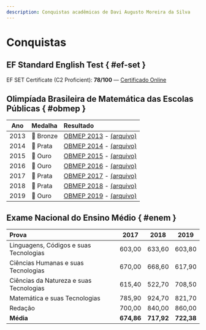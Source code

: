 ```yaml
---
description: Conquistas acadêmicas de Davi Augusto Moreira da Silva
---
```


# Conquistas

<style>
.md-typeset__scrollwrap {
    font-family: Fira Code !important;
}
</style>

## EF Standard English Test { #ef-set }

EF SET Certificate (C2 Proficient): **78/100** — [Certificado Online](https://www.efset.org/cert/kRuC2r)

## Olimpíada Brasileira de Matemática das Escolas Públicas { #obmep }

| Ano  | Medalha        | Resultado                                                                                                                                                                                                           |
| :--: | :------------- | :------------------------------------------------------------------------------------------------------------------------------------------------------------------------------------------------------------------ |
| 2013 | 🥉&nbsp;Bronze | [OBMEP 2013](http://premiacao.obmep.org.br/2013/verRelatorioPremiadosBronze.do.htm) - [(arquivo)](https://web.archive.org/web/20240917214727/http://premiacao.obmep.org.br/2013/verRelatorioPremiadosBronze.do.htm) |
| 2014 | 🥈&nbsp;Prata  | [OBMEP 2014](http://premiacao.obmep.org.br/2014/verRelatorioPremiadosPrata.do.htm) - [(arquivo)](https://web.archive.org/web/20240917215138/http://premiacao.obmep.org.br/2014/verRelatorioPremiadosPrata.do.htm)   |
| 2015 | 🥇&nbsp;Ouro   | [OBMEP 2015](http://premiacao.obmep.org.br/2015/verRelatorioPremiadosOuro.do.htm) - [(arquivo)](https://web.archive.org/web/20240429003705/http://premiacao.obmep.org.br/2015/verRelatorioPremiadosOuro.do.htm)     |
| 2016 | 🥇&nbsp;Ouro   | [OBMEP 2016](http://premiacao.obmep.org.br/2016/verRelatorioPremiadosOuro.do.htm) - [(arquivo)](https://web.archive.org/web/20240227171609/http://premiacao.obmep.org.br/2016/verRelatorioPremiadosOuro.do.htm)     |
| 2017 | 🥈&nbsp;Prata  | [OBMEP 2017](http://premiacao.obmep.org.br/2017/verRelatorioPremiadosPrata.do.htm) - [(arquivo)](https://web.archive.org/web/20240416224047/http://premiacao.obmep.org.br/2017/verRelatorioPremiadosPrata.do.htm)   |
| 2018 | 🥈&nbsp;Prata  | [OBMEP 2018](http://premiacao.obmep.org.br/2018/verRelatorioPremiadosPrata.do.htm) - [(arquivo)](https://web.archive.org/web/20240416233330/http://premiacao.obmep.org.br/2018/verRelatorioPremiadosPrata.do.htm)   |
| 2019 | 🥇&nbsp;Ouro   | [OBMEP 2019](http://premiacao.obmep.org.br/2019/verRelatorioPremiadosOuro.do.htm) - [(arquivo)](https://web.archive.org/web/20240417002536/http://premiacao.obmep.org.br/2019/verRelatorioPremiadosOuro.do.htm)     |

## Exame Nacional do Ensino Médio { #enem }

| Prova                                   | 2017       | 2018       | 2019       |
| :-------------------------------------- | :--------: | :--------: | :--------: |
| Linguagens, Códigos e suas Tecnologias  | 603,00     | 633,60     | 603,80     |
| Ciências Humanas e suas Tecnologias     | 670,00     | 668,60     | 617,90     |
| Ciências da Natureza e suas Tecnologias | 615,40     | 522,70     | 708,50     |
| Matemática e suas Tecnologias           | 785,90     | 924,70     | 821,70     |
| Redação                                 | 700,00     | 840,00     | 860,00     |
| **Média**                               | **674,86** | **717,92** | **722,38** |
